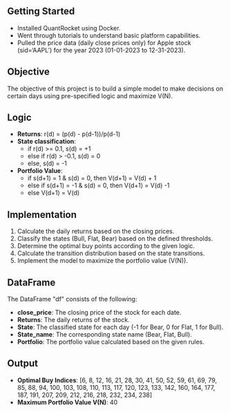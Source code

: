 
## Getting Started
-  Installed QuantRocket using Docker.
-  Went through tutorials to understand basic platform capabilities.
-  Pulled the price data (daily close prices only) for Apple stock (sid=‘AAPL’) for the year 2023 (01-01-2023 to 12-31-2023).

## Objective
The objective of this project is to build a simple model to make decisions on certain days using pre-specified logic and maximize V(N).

## Logic
- **Returns**: r(d) = (p(d) - p(d-1))/p(d-1)
- **State classification**:
  - if r(d) >= 0.1, s(d) = +1
  - else if r(d) > -0.1, s(d) = 0
  - else, s(d) = -1
- **Portfolio Value**:
  - if s(d+1) = 1 & s(d) = 0, then V(d+1) = V(d) + 1
  - else if s(d+1) = -1 & s(d) = 0, then V(d+1) = V(d) -1
  - else V(d+1) = V(d)

## Implementation
1. Calculate the daily returns based on the closing prices.
2. Classify the states (Bull, Flat, Bear) based on the defined thresholds.
3. Determine the optimal buy points according to the given logic.
4. Calculate the transition distribution based on the state transitions.
5. Implement the model to maximize the portfolio value (V(N)).

## DataFrame
The DataFrame "df" consists of the following:
- **close_price**: The closing price of the stock for each date.
- **Returns**: The daily returns of the stock.
- **State**: The classified state for each day (-1 for Bear, 0 for Flat, 1 for Bull).
- **State_name**: The corresponding state name (Bear, Flat, Bull).
- **Portfolio**: The portfolio value calculated based on the given rules.

## Output
- **Optimal Buy Indices**: [6, 8, 12, 16, 21, 28, 30, 41, 50, 52, 59, 61, 69, 79, 85, 88, 94, 100, 103, 108, 110, 113, 117, 120, 123, 133, 142, 160, 164, 177, 187, 191, 207, 209, 212, 216, 218, 232, 234, 238]
- **Maximum Portfolio Value V(N)**: 40
